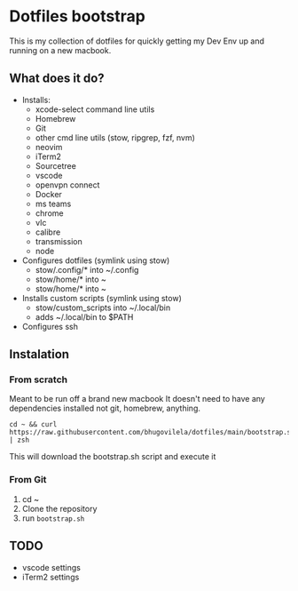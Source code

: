 # Dotfiles bootstrap

This is my collection of dotfiles for quickly
getting my Dev Env up and running on a new macbook.

## What does it do?
- Installs:
    - xcode-select command line utils
    - Homebrew
    - Git
    - other cmd line utils (stow, ripgrep, fzf, nvm)
    - neovim
    - iTerm2
    - Sourcetree
    - vscode
    - openvpn connect
    - Docker
    - ms teams
    - chrome
    - vlc
    - calibre
    - transmission
    - node
- Configures dotfiles (symlink using stow)
    - stow/.config/* into ~/.config
    - stow/home/* into ~
    - stow/home/* into ~
- Installs custom scripts (symlink using stow)
    - stow/custom_scripts into ~/.local/bin
    - adds ~/.local/bin to $PATH
- Configures ssh


## Instalation

### From scratch
Meant to be run off a brand new macbook
It doesn't need to have any dependencies installed
not git, homebrew, anything.
```
cd ~ && curl https://raw.githubusercontent.com/bhugovilela/dotfiles/main/bootstrap.sh | zsh

```
This will download the bootstrap.sh script and execute it

### From Git
1. cd ~ 
2. Clone the repository
3. run `bootstrap.sh`

## TODO
- vscode settings
- iTerm2 settings

